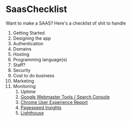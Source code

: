 # SaasChecklist
Want to make a SAAS?  Here's a checklist of shit to handle

1. Getting Started
1. Designing the app
1. Authentication
1. Domains
1. Hosting
1. Programming language(s)
1. Staff?
1. Security
1. Cost to do business
1. Marketing
1. Monitoring
    1. Uptime
    1. [Google Webmaster Tools / Search Console](https://www.google.com/webmasters/tools/home?hl=en)
    1. [Chrome User Experience Report](https://developers.google.com/web/tools/chrome-user-experience-report/)
    1. [Pagespeed Insights](https://developers.google.com/speed/pagespeed/insights/)
    1. [Lighthouse](https://developers.google.com/web/tools/lighthouse/)
